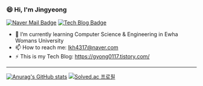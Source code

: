 <!-- ![header](https://capsule-render.vercel.app/api?type=waving&color=timeGradient&height=200&section=header)   -->
### 😄 Hi, I'm Jingyeong  
[![Naver Mail Badge](https://img.shields.io/badge/NaverMail-03C75A?style=flat-square&logo=naver&logoColor=white&link=mailto:lkh4317@naver.com)](mailto:lkh4317@naver.com) 
[![Tech Blog Badge](https://img.shields.io/badge/Tistory-000000?style=flat-square&link=https://gyong0117.tistory.com/)](https://gyong0117.tistory.com/)  
- 🌱 I’m currently learning Computer Science & Engineering in Ewha Womans University  
- 📫 How to reach me: lkh4317@naver.com  
- ⚡ This is my Tech Blog: https://gyong0117.tistory.com/    
  
<!--
- 🔭 I’m currently working on ...
- 👯 I’m looking to collaborate on ...
- 🤔 I’m looking for help with ...
- 💬 Ask me about ...
- 📫 How to reach me: ...
- 😄 Pronouns: ...
- ⚡ Fun fact: ...
-->
---
[![Anurag's GitHub stats](https://github-readme-stats.vercel.app/api?username=dooli1971039&theme=cobalt&show_icons=true)](https://github.com/dooli1971039/github-readme-stats)
[![Solved.ac
프로필](http://mazassumnida.wtf/api/v2/generate_badge?boj=lkh4317)](https://solved.ac/lkh4317)  
